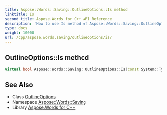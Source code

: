 ```yaml
---
title: Aspose::Words::Saving::OutlineOptions::Is method
linktitle: Is
second_title: Aspose.Words for C++ API Reference
description: 'How to use Is method of Aspose::Words::Saving::OutlineOptions class in C++.'
type: docs
weight: 10000
url: /cpp/aspose.words.saving/outlineoptions/is/
---
```

## OutlineOptions::Is method




```cpp
virtual bool Aspose::Words::Saving::OutlineOptions::Is(const System::TypeInfo &target) const override
```

## See Also

* Class [OutlineOptions](../)
* Namespace [Aspose::Words::Saving](../../)
* Library [Aspose.Words for C++](../../../)
